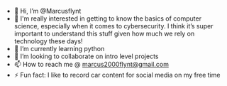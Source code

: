 - 👋 Hi, I’m @Marcusflynt
- 👀 I'm really interested in getting to know the basics of computer science, especially when it comes to cybersecurity. I think it’s super important to understand this stuff given how much we rely on technology these days! 
- 🌱 I’m currently learning python 
- 💞️ I’m looking to collaborate on intro level projects 
- 📫 How to reach me @ marcus2000flynt@gmail.com
- ⚡ Fun fact: I like to record car content for social media on my free time

<!---
Marcusflynt/Marcusflynt is a ✨ special ✨ repository because its `README.md` (this file) appears on your GitHub profile.
You can click the Preview link to take a look at your changes.
--->
